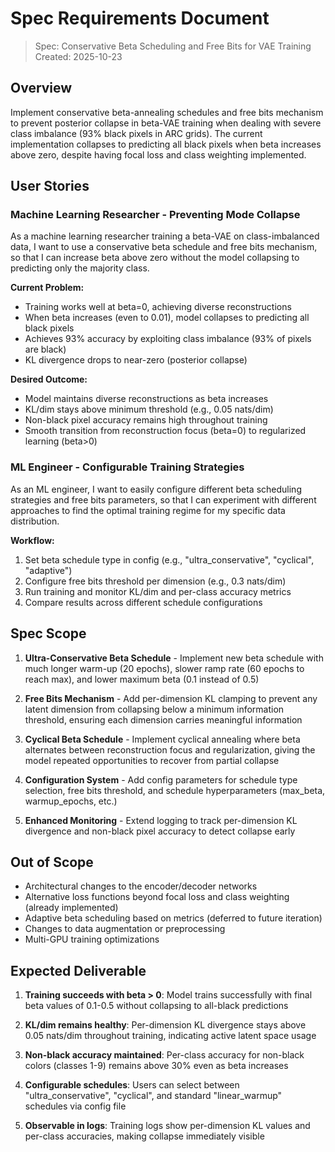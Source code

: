 # Spec Requirements Document

> Spec: Conservative Beta Scheduling and Free Bits for VAE Training
> Created: 2025-10-23

## Overview

Implement conservative beta-annealing schedules and free bits mechanism to prevent posterior collapse in beta-VAE training when dealing with severe class imbalance (93% black pixels in ARC grids). The current implementation collapses to predicting all black pixels when beta increases above zero, despite having focal loss and class weighting implemented.

## User Stories

### Machine Learning Researcher - Preventing Mode Collapse

As a machine learning researcher training a beta-VAE on class-imbalanced data, I want to use a conservative beta schedule and free bits mechanism, so that I can increase beta above zero without the model collapsing to predicting only the majority class.

**Current Problem:**
- Training works well at beta=0, achieving diverse reconstructions
- When beta increases (even to 0.01), model collapses to predicting all black pixels
- Achieves 93% accuracy by exploiting class imbalance (93% of pixels are black)
- KL divergence drops to near-zero (posterior collapse)

**Desired Outcome:**
- Model maintains diverse reconstructions as beta increases
- KL/dim stays above minimum threshold (e.g., 0.05 nats/dim)
- Non-black pixel accuracy remains high throughout training
- Smooth transition from reconstruction focus (beta=0) to regularized learning (beta>0)

### ML Engineer - Configurable Training Strategies

As an ML engineer, I want to easily configure different beta scheduling strategies and free bits parameters, so that I can experiment with different approaches to find the optimal training regime for my specific data distribution.

**Workflow:**
1. Set beta schedule type in config (e.g., "ultra_conservative", "cyclical", "adaptive")
2. Configure free bits threshold per dimension (e.g., 0.3 nats/dim)
3. Run training and monitor KL/dim and per-class accuracy metrics
4. Compare results across different schedule configurations

## Spec Scope

1. **Ultra-Conservative Beta Schedule** - Implement new beta schedule with much longer warm-up (20 epochs), slower ramp rate (60 epochs to reach max), and lower maximum beta (0.1 instead of 0.5)

2. **Free Bits Mechanism** - Add per-dimension KL clamping to prevent any latent dimension from collapsing below a minimum information threshold, ensuring each dimension carries meaningful information

3. **Cyclical Beta Schedule** - Implement cyclical annealing where beta alternates between reconstruction focus and regularization, giving the model repeated opportunities to recover from partial collapse

4. **Configuration System** - Add config parameters for schedule type selection, free bits threshold, and schedule hyperparameters (max_beta, warmup_epochs, etc.)

5. **Enhanced Monitoring** - Extend logging to track per-dimension KL divergence and non-black pixel accuracy to detect collapse early

## Out of Scope

- Architectural changes to the encoder/decoder networks
- Alternative loss functions beyond focal loss and class weighting (already implemented)
- Adaptive beta scheduling based on metrics (deferred to future iteration)
- Changes to data augmentation or preprocessing
- Multi-GPU training optimizations

## Expected Deliverable

1. **Training succeeds with beta > 0**: Model trains successfully with final beta values of 0.1-0.5 without collapsing to all-black predictions

2. **KL/dim remains healthy**: Per-dimension KL divergence stays above 0.05 nats/dim throughout training, indicating active latent space usage

3. **Non-black accuracy maintained**: Per-class accuracy for non-black colors (classes 1-9) remains above 30% even as beta increases

4. **Configurable schedules**: Users can select between "ultra_conservative", "cyclical", and standard "linear_warmup" schedules via config file

5. **Observable in logs**: Training logs show per-dimension KL values and per-class accuracies, making collapse immediately visible

